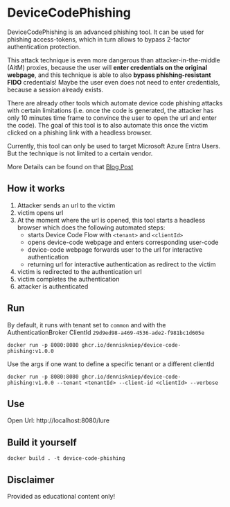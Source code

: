 # DeviceCodePhishing
DeviceCodePhishing is an advanced phishing tool.
It can be used for phishing access-tokens, which in turn allows to bypass 2-factor authentication protection.

This attack technique is even more dangerous than attacker-in-the-middle (AitM) proxies, because the 
user will **enter credentials on the original webpage**, and this technique is able to also **bypass phishing-resistant FIDO** credentials!
Maybe the user even does not need to enter credentials, because a session already exists. 

There are already other tools which automate device code phishing attacks with certain limitations 
(i.e. once the code is generated, the attacker has only 10 minutes time frame to convince the user to open the url and enter the code).
The goal of this tool is to also automate this once the victim clicked on a phishing link with a headless browser.

Currently, this tool can only be used to target Microsoft Azure Entra Users. But the technique is not limited to a certain vendor.

More Details can be found on that [Blog Post](https://denniskniep.github.io/posts/09-device-code-phishing)

## How it works
1. Attacker sends an url to the victim
2. victim opens url
3. At the moment where the url is opened, this tool starts a headless browser which does the following automated steps:
   - starts Device Code Flow with `<tenant>` and `<clientId>` 
   - opens device-code webpage and enters corresponding user-code
   - device-code webpage forwards user to the url for interactive authentication
   - returning url for interactive authentication as redirect to the victim
4. victim is redirected to the authentication url
5. victim completes the authentication
6. attacker is authenticated


## Run
By default, it runs with tenant set to `common` and with the AuthenticationBroker ClientId `29d9ed98-a469-4536-ade2-f981bc1d605e`
```shell
docker run -p 8080:8080 ghcr.io/denniskniep/device-code-phishing:v1.0.0
```

Use the args if one want to define a specific tenant or a different clientId
```shell
docker run -p 8080:8080 ghcr.io/denniskniep/device-code-phishing:v1.0.0 --tenant <tenantId> --client-id <clientId> --verbose
```

## Use
Open Url: 
http://localhost:8080/lure

## Build it yourself
```shell
docker build . -t device-code-phishing
```

## Disclaimer
Provided as educational content only!